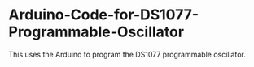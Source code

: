 Arduino-Code-for-DS1077-Programmable-Oscillator
===============================================

This uses the Arduino to program the DS1077 programmable oscillator. 
